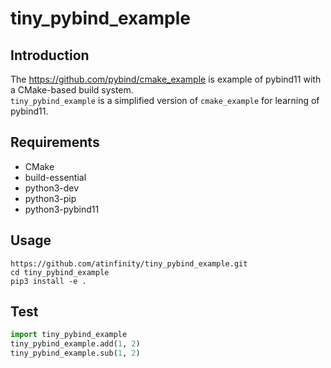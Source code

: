 # tiny_pybind_example

## Introduction

The <https://github.com/pybind/cmake_example> is example of pybind11 with a CMake-based build system.  
`tiny_pybind_example` is a simplified version of `cmake_example` for learning of pybind11.

## Requirements

- CMake
- build-essential
- python3-dev
- python3-pip
- python3-pybind11

## Usage

```shell
https://github.com/atinfinity/tiny_pybind_example.git
cd tiny_pybind_example
pip3 install -e .
```

## Test

```python
import tiny_pybind_example
tiny_pybind_example.add(1, 2)
tiny_pybind_example.sub(1, 2)
```
